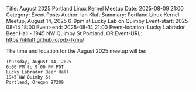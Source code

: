 Title: August 2025 Portland Linux Kernel Meetup
Date: 2025-08-09 21:00
Category: Event Posts
Author: Ian Kluft
Summary: Portland Linux Kernel Meetup, August 14, 2025 6-9pm at Lucky Lab on Quimby
Event-start: 2025-08-14 18:00
Event-end: 2025-08-14 21:00
Event-location: Lucky Labrador Beer Hall - 1945 NW Quimby St Portland, OR
Event-URL: https://ikluft.github.io/pdx-lkmu/

The time and location for the August 2025 meetup will be:

    Thursday, August 14, 2025
    6:00 PM to 9:00 PM PDT
    Lucky Labrador Beer Hall
    1945 NW Quimby St
    Portland, Oregon 97209
